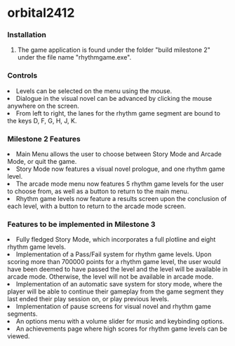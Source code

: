 # orbital2412
<b><h3>Installation</h3></b>
<ol>
  <li> The game application is found under the folder "build milestone 2" under the file name "rhythmgame.exe". 
</ol>
<b><h3>Controls</h3></b>
<li> Levels can be selected on the menu using the mouse.
<li> Dialogue in the visual novel can be advanced by clicking the mouse anywhere on the screen.
<li> From left to right, the lanes for the rhythm game segment are bound to the keys D, F, G, H, J, K.

<b><h3>Milestone 2 Features</h3></b>
<li>Main Menu allows the user to choose between Story Mode and Arcade Mode, or quit the game.</li> 
<li>Story Mode now features a visual novel prologue, and one rhythm game level. </li>
<li>The arcade mode menu now features 5 rhythm game levels for the user to choose from, as well as a button to return to the main menu.</li> 
<li>Rhythm game levels now feature a results screen upon the conclusion of each level, with a button to return to the arcade mode screen.</li> 

<b><h3>Features to be implemented in Milestone 3</h3></b>
<li>Fully fledged Story Mode, which incorporates a full plotline and eight rhythm game levels.
<li>Implementation of a Pass/Fail system for rhythm game levels. Upon scoring more than 700000 points for a rhythm game level, the user would have been deemed to have passed the level and the level will be available in arcade mode. Otherwise, the level will not be available in arcade mode.
<li>Implementation of an automatic save system for story mode, where the player will be able to continue their gameplay from the game segment they last ended their play session on, or play previous levels. 
<li>Implementation of pause screens for visual novel and rhythm game segments.
<li>An options menu with a volume slider for music and keybinding options.
<li>An achievements page where high scores for rhythm game levels can be viewed.
